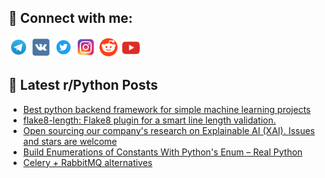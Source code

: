 ## 🔎 Connect with me:
[<img src="https://github.com/bullbesh/bullbesh/blob/main/images/Telegram.png" width="32" height="32" />](https://t.me/bullbesh)
[<img src="https://github.com/bullbesh/bullbesh/blob/main/images/VK.png" width="32" height="32" />](https://vk.com/bullbesh)
[<img src="https://github.com/bullbesh/bullbesh/blob/main/images/Twitter.png" width="32" height="32" />](https://twitter.com/bullbesh1)
[<img src="https://github.com/bullbesh/bullbesh/blob/main/images/Instagram.png" width="32" height="32" />](https://www.instagram.com/bullbesh)
[<img src="https://github.com/bullbesh/bullbesh/blob/main/images/Reddit.png" width="32" height="32" />](https://www.reddit.com/user/bullbesh)
[<img src="https://github.com/bullbesh/bullbesh/blob/main/images/YouTube.png" width="32" height="32" />](https://www.youtube.com/channel/UCtfjRs6uzgq5mfm8S06WTcg)

## 📕 Latest r/Python Posts
<!-- BLOG-POST-LIST:START -->
- [Best python backend framework for simple machine learning projects](https://www.reddit.com/r/Python/comments/xvn996/best_python_backend_framework_for_simple_machine/)
- [flake8-length: Flake8 plugin for a smart line length validation.](https://www.reddit.com/r/Python/comments/xvhef4/flake8length_flake8_plugin_for_a_smart_line/)
- [Open sourcing our company&#39;s research on Explainable AI &lpar;XAI&rpar;. Issues and stars are welcome](https://www.reddit.com/r/Python/comments/xvh8dd/open_sourcing_our_companys_research_on/)
- [Build Enumerations of Constants With Python&#39;s Enum – Real Python](https://www.reddit.com/r/Python/comments/xvgeox/build_enumerations_of_constants_with_pythons_enum/)
- [Celery + RabbitMQ alternatives](https://www.reddit.com/r/Python/comments/xve9ap/celery_rabbitmq_alternatives/)
<!-- BLOG-POST-LIST:END -->
